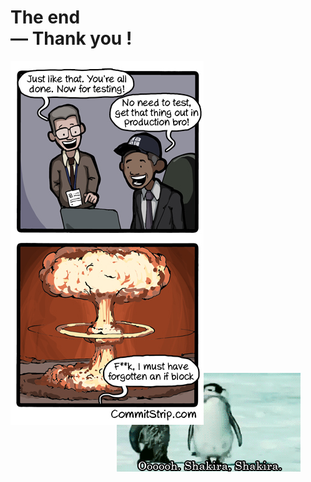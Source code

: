 # The end<br/>— Thank you !

![](ressources/next-session.png)

<figure style="display: block; float: right; margin-top: -100px;">
<img src="ressources/giphy_penguin_shakira.gif" style="margin: auto;">
</figure>


